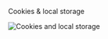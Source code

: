 Cookies & local storage

![Cookies and local storage](https://github.com/HolbyKate/holbertonschool-web_front_end/assets/135758000/f1de3365-dfc3-4447-9a37-20b5371668c8)
